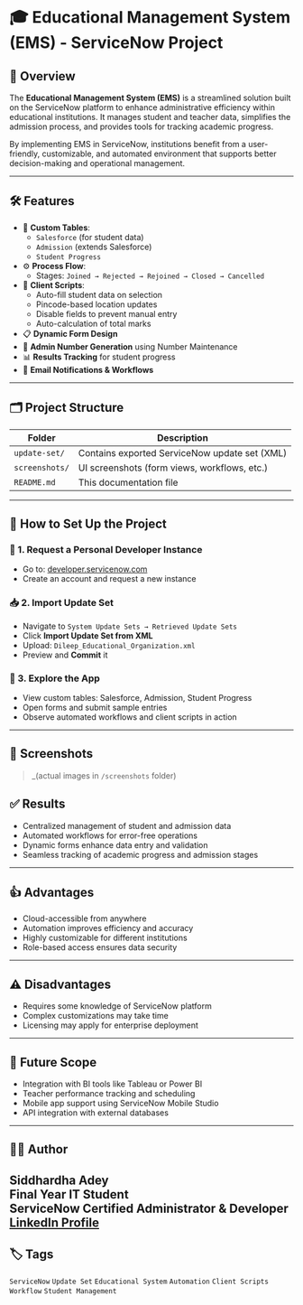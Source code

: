 # 🎓 Educational Management System (EMS) - ServiceNow Project

## 📌 Overview
The **Educational Management System (EMS)** is a streamlined solution built on the ServiceNow platform to enhance administrative efficiency within educational institutions. It manages student and teacher data, simplifies the admission process, and provides tools for tracking academic progress.

By implementing EMS in ServiceNow, institutions benefit from a user-friendly, customizable, and automated environment that supports better decision-making and operational management.

---

## 🛠 Features

- 🔖 **Custom Tables**: 
  - `Salesforce` (for student data)
  - `Admission` (extends Salesforce)
  - `Student Progress`
- ⚙️ **Process Flow**:
  - Stages: `Joined → Rejected → Rejoined → Closed → Cancelled`
- 🧠 **Client Scripts**:
  - Auto-fill student data on selection
  - Pincode-based location updates
  - Disable fields to prevent manual entry
  - Auto-calculation of total marks
- 📋 **Dynamic Form Design**
- 🔢 **Admin Number Generation** using Number Maintenance
- 📊 **Results Tracking** for student progress
- 📧 **Email Notifications & Workflows**

---

## 🗂 Project Structure

| Folder          | Description                                      |
|-----------------|--------------------------------------------------|
| `update-set/`   | Contains exported ServiceNow update set (XML)    |
| `screenshots/`  | UI screenshots (form views, workflows, etc.)     |
| `README.md`     | This documentation file                          |

---

## 🚀 How to Set Up the Project

### 🧾 1. Request a Personal Developer Instance
- Go to: [developer.servicenow.com](https://developer.servicenow.com)
- Create an account and request a new instance

### 📥 2. Import Update Set
- Navigate to `System Update Sets → Retrieved Update Sets`
- Click **Import Update Set from XML**
- Upload: `Dileep_Educational_Organization.xml`
- Preview and **Commit** it

### 🧪 3. Explore the App
- View custom tables: Salesforce, Admission, Student Progress
- Open forms and submit sample entries
- Observe automated workflows and client scripts in action

---

## 📸 Screenshots

> _(actual images in `/screenshots` folder)



## ✅ Results

- Centralized management of student and admission data
- Automated workflows for error-free operations
- Dynamic forms enhance data entry and validation
- Seamless tracking of academic progress and admission stages

---

## 👍 Advantages

- Cloud-accessible from anywhere
- Automation improves efficiency and accuracy
- Highly customizable for different institutions
- Role-based access ensures data security

---

## ⚠️ Disadvantages

- Requires some knowledge of ServiceNow platform
- Complex customizations may take time
- Licensing may apply for enterprise deployment

---

## 🔮 Future Scope

- Integration with BI tools like Tableau or Power BI
- Teacher performance tracking and scheduling
- Mobile app support using ServiceNow Mobile Studio
- API integration with external databases

---

## 👨‍💻 Author

**Siddhardha Adey**  
Final Year IT Student  
ServiceNow Certified Administrator & Developer
[LinkedIn Profile](https://www.linkedin.com/in/siddhardha-adey-a16200276/) 
---

## 🏷️ Tags

`ServiceNow` `Update Set` `Educational System` `Automation` `Client Scripts` `Workflow` `Student Management`
